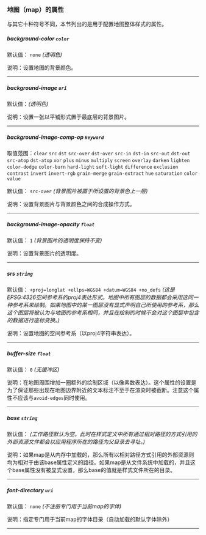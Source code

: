 ### 地图（map）的属性

与其它十种符号不同，本节列出的是用于配置地图整体样式的属性。

##### background-color `color`

默认值： `none` _(透明色)_

说明：设置地图的背景颜色。

* * *

##### background-image `uri`

默认值：_(透明色)_

说明：设置一张以平铺形式置于最底层的背景图片。

* * *

##### background-image-comp-op `keyword`

取值范围：`clear` `src` `dst` `src-over` `dst-over` `src-in` `dst-in` `src-out` `dst-out` `src-atop` `dst-atop` `xor` `plus` `minus` `multiply` `screen` `overlay` `darken` `lighten` `color-dodge` `color-burn` `hard-light` `soft-light` `difference` `exclusion` `contrast` `invert` `invert-rgb` `grain-merge` `grain-extract` `hue` `saturation` `color` `value`

默认值： `src-over` _(背景图片被置于所设置的背景色上一层)_

说明：设置背景图片与背景颜色之间的合成操作方式。

* * *

##### background-image-opacity `float`

默认值： `1` _(背景图片的透明度保持不变)_

说明：设置背景图片的透明度。

* * *

##### srs `string`

默认值： `+proj=longlat +ellps=WGS84 +datum=WGS84 +no_defs` _(这是EPSG:4326空间参考系的proj4表达形式。地图中所有图层的数据都会采用这同一种参考系来绘制。如果地图中的某一图层没有显式声明自己所使用的参考系，那么这个图层将被认为与地图的参考系相同，并且在绘制的时候不会对这个图层中包含的数据进行座标变换。)_

说明：设置地图的空间参考系（以proj4字符串表达）。
* * *

##### buffer-size `float`

默认值： `0` _(无缓冲区)_

说明：在地图周围增加一圈额外的绘制区域（以像素数表达）。这个属性的设置是为了保证那些出现在地图边界附近的文本标注不至于在渲染时被截断。注意这个属性不应该与`avoid-edges`同时使用。

* * *

##### base `string`

默认值：  _(工作路径默认为空。此时在样式定义中所有通过相对路径的方式引用的外部资源文件都会以应用程序所在的路径为父目录去寻址。)_

说明：如果map是从内存中加载的，那么所有以相对路径方式引用的外部资源则均为相对于由该base属性定义的路径。如果map是从文件系统中加载的，并且这个base属性没有被显式设置，那么base的值就是样式文件所在的目录。

* * *

##### font-directory `uri`

默认值： `none` _(不注册专门用于当前map的字体)_

说明：指定专门用于当前map的字体目录（自动加载的默认字体除外）

* * *


